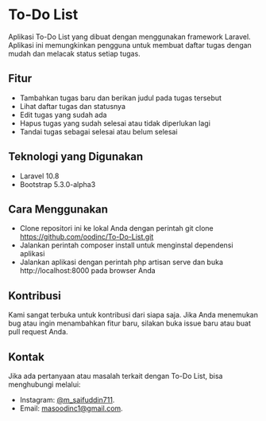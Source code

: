 # To-Do List
Aplikasi To-Do List yang dibuat dengan menggunakan framework Laravel. Aplikasi ini memungkinkan pengguna untuk membuat daftar tugas dengan mudah dan melacak status setiap tugas.

## Fitur
- Tambahkan tugas baru dan berikan judul pada tugas tersebut
- Lihat daftar tugas dan statusnya
- Edit tugas yang sudah ada
- Hapus tugas yang sudah selesai atau tidak diperlukan lagi
- Tandai tugas sebagai selesai atau belum selesai

## Teknologi yang Digunakan
- Laravel 10.8
- Bootstrap 5.3.0-alpha3

## Cara Menggunakan
- Clone repositori ini ke lokal Anda dengan perintah git clone https://github.com/oodinc/To-Do-List.git
- Jalankan perintah composer install untuk menginstal dependensi aplikasi
- Jalankan aplikasi dengan perintah php artisan serve dan buka http://localhost:8000 pada browser Anda

## Kontribusi
Kami sangat terbuka untuk kontribusi dari siapa saja. Jika Anda menemukan bug atau ingin menambahkan fitur baru, silakan buka issue baru atau buat pull request Anda.

## Kontak
Jika ada pertanyaan atau masalah terkait dengan To-Do List, bisa menghubungi melalui:
- Instagram: [@m_saifuddin711](https://www.instagram.com/direct/t/340282366841710300949128165706432124526).
- Email: [masoodinc1@gmail.com](mailto:masoodinc1@gmail.com).
